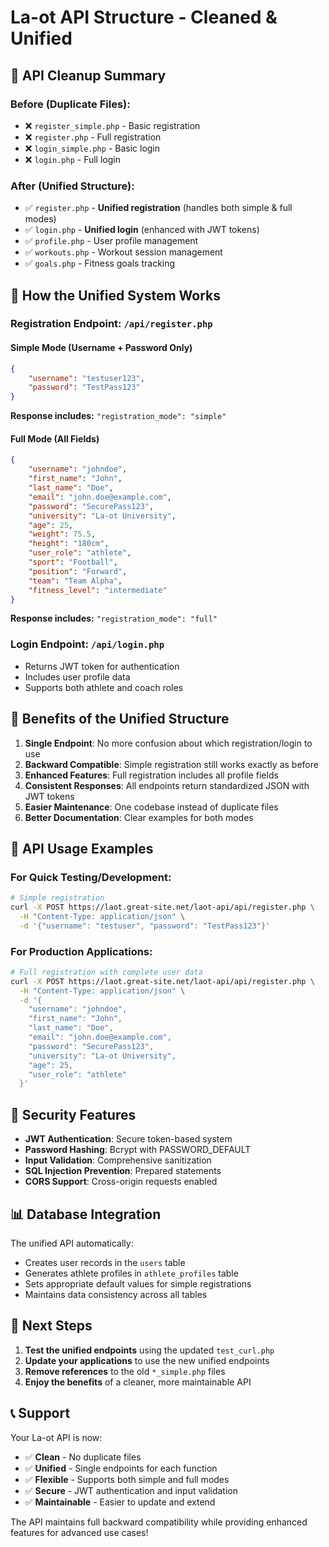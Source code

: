 # La-ot API Structure - Cleaned & Unified

## 🧹 API Cleanup Summary

### Before (Duplicate Files):
- ❌ `register_simple.php` - Basic registration
- ❌ `register.php` - Full registration  
- ❌ `login_simple.php` - Basic login
- ❌ `login.php` - Full login

### After (Unified Structure):
- ✅ `register.php` - **Unified registration** (handles both simple & full modes)
- ✅ `login.php` - **Unified login** (enhanced with JWT tokens)
- ✅ `profile.php` - User profile management
- ✅ `workouts.php` - Workout session management
- ✅ `goals.php` - Fitness goals tracking

## 🔄 How the Unified System Works

### Registration Endpoint: `/api/register.php`

#### Simple Mode (Username + Password Only)
```json
{
    "username": "testuser123",
    "password": "TestPass123"
}
```
**Response includes:** `"registration_mode": "simple"`

#### Full Mode (All Fields)
```json
{
    "username": "johndoe",
    "first_name": "John",
    "last_name": "Doe",
    "email": "john.doe@example.com",
    "password": "SecurePass123",
    "university": "La-ot University",
    "age": 25,
    "weight": 75.5,
    "height": "180cm",
    "user_role": "athlete",
    "sport": "Football",
    "position": "Forward",
    "team": "Team Alpha",
    "fitness_level": "intermediate"
}
```
**Response includes:** `"registration_mode": "full"`

### Login Endpoint: `/api/login.php`
- Returns JWT token for authentication
- Includes user profile data
- Supports both athlete and coach roles

## 🎯 Benefits of the Unified Structure

1. **Single Endpoint**: No more confusion about which registration/login to use
2. **Backward Compatible**: Simple registration still works exactly as before
3. **Enhanced Features**: Full registration includes all profile fields
4. **Consistent Responses**: All endpoints return standardized JSON with JWT tokens
5. **Easier Maintenance**: One codebase instead of duplicate files
6. **Better Documentation**: Clear examples for both modes

## 📱 API Usage Examples

### For Quick Testing/Development:
```bash
# Simple registration
curl -X POST https://laot.great-site.net/laot-api/api/register.php \
  -H "Content-Type: application/json" \
  -d '{"username": "testuser", "password": "TestPass123"}'
```

### For Production Applications:
```bash
# Full registration with complete user data
curl -X POST https://laot.great-site.net/laot-api/api/register.php \
  -H "Content-Type: application/json" \
  -d '{
    "username": "johndoe",
    "first_name": "John",
    "last_name": "Doe",
    "email": "john.doe@example.com",
    "password": "SecurePass123",
    "university": "La-ot University",
    "age": 25,
    "user_role": "athlete"
  }'
```

## 🔐 Security Features

- **JWT Authentication**: Secure token-based system
- **Password Hashing**: Bcrypt with PASSWORD_DEFAULT
- **Input Validation**: Comprehensive sanitization
- **SQL Injection Prevention**: Prepared statements
- **CORS Support**: Cross-origin requests enabled

## 📊 Database Integration

The unified API automatically:
- Creates user records in the `users` table
- Generates athlete profiles in `athlete_profiles` table
- Sets appropriate default values for simple registrations
- Maintains data consistency across all tables

## 🚀 Next Steps

1. **Test the unified endpoints** using the updated `test_curl.php`
2. **Update your applications** to use the new unified endpoints
3. **Remove references** to the old `*_simple.php` files
4. **Enjoy the benefits** of a cleaner, more maintainable API

## 📞 Support

Your La-ot API is now:
- ✅ **Clean** - No duplicate files
- ✅ **Unified** - Single endpoints for each function
- ✅ **Flexible** - Supports both simple and full modes
- ✅ **Secure** - JWT authentication and input validation
- ✅ **Maintainable** - Easier to update and extend

The API maintains full backward compatibility while providing enhanced features for advanced use cases!
